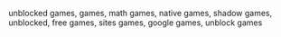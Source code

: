 unblocked games, games, math games, native games, shadow games, unblocked, free games, sites games, google games, unblock games
